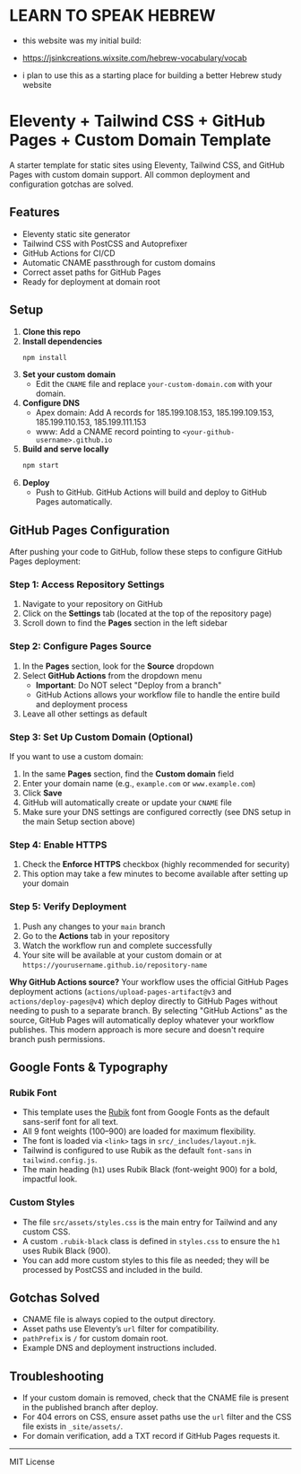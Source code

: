 # LEARN TO SPEAK HEBREW
- this website was my initial build:
-  https://jsinkcreations.wixsite.com/hebrew-vocabulary/vocab

- i plan to use this as a starting place for building a better Hebrew study website

# Eleventy + Tailwind CSS + GitHub Pages + Custom Domain Template

A starter template for static sites using Eleventy, Tailwind CSS, and GitHub Pages with custom domain support. All common deployment and configuration gotchas are solved.

## Features

- Eleventy static site generator
- Tailwind CSS with PostCSS and Autoprefixer
- GitHub Actions for CI/CD
- Automatic CNAME passthrough for custom domains
- Correct asset paths for GitHub Pages
- Ready for deployment at domain root

## Setup

1. **Clone this repo**
2. **Install dependencies**
   ```sh
   npm install
   ```
3. **Set your custom domain**
   - Edit the `CNAME` file and replace `your-custom-domain.com` with your domain.
4. **Configure DNS**
   - Apex domain: Add A records for 185.199.108.153, 185.199.109.153, 185.199.110.153, 185.199.111.153
   - www: Add a CNAME record pointing to `<your-github-username>.github.io`
5. **Build and serve locally**
   ```sh
   npm start
   ```
6. **Deploy**
   - Push to GitHub. GitHub Actions will build and deploy to GitHub Pages automatically.

## GitHub Pages Configuration

After pushing your code to GitHub, follow these steps to configure GitHub Pages deployment:

### Step 1: Access Repository Settings

1. Navigate to your repository on GitHub
2. Click on the **Settings** tab (located at the top of the repository page)
3. Scroll down to find the **Pages** section in the left sidebar

### Step 2: Configure Pages Source

1. In the **Pages** section, look for the **Source** dropdown
2. Select **GitHub Actions** from the dropdown menu
   - **Important**: Do NOT select "Deploy from a branch"
   - GitHub Actions allows your workflow file to handle the entire build and deployment process
3. Leave all other settings as default

### Step 3: Set Up Custom Domain (Optional)

If you want to use a custom domain:

1. In the same **Pages** section, find the **Custom domain** field
2. Enter your domain name (e.g., `example.com` or `www.example.com`)
3. Click **Save**
4. GitHub will automatically create or update your `CNAME` file
5. Make sure your DNS settings are configured correctly (see DNS setup in the main Setup section above)

### Step 4: Enable HTTPS

1. Check the **Enforce HTTPS** checkbox (highly recommended for security)
2. This option may take a few minutes to become available after setting up your domain

### Step 5: Verify Deployment

1. Push any changes to your `main` branch
2. Go to the **Actions** tab in your repository
3. Watch the workflow run and complete successfully
4. Your site will be available at your custom domain or at `https://yourusername.github.io/repository-name`

**Why GitHub Actions source?** Your workflow uses the official GitHub Pages deployment actions (`actions/upload-pages-artifact@v3` and `actions/deploy-pages@v4`) which deploy directly to GitHub Pages without needing to push to a separate branch. By selecting "GitHub Actions" as the source, GitHub Pages will automatically deploy whatever your workflow publishes. This modern approach is more secure and doesn't require branch push permissions.

## Google Fonts & Typography

### Rubik Font

- This template uses the [Rubik](https://fonts.google.com/specimen/Rubik) font from Google Fonts as the default sans-serif font for all text.
- All 9 font weights (100–900) are loaded for maximum flexibility.
- The font is loaded via `<link>` tags in `src/_includes/layout.njk`.
- Tailwind is configured to use Rubik as the default `font-sans` in `tailwind.config.js`.
- The main heading (`h1`) uses Rubik Black (font-weight 900) for a bold, impactful look.

### Custom Styles

- The file `src/assets/styles.css` is the main entry for Tailwind and any custom CSS.
- A custom `.rubik-black` class is defined in `styles.css` to ensure the `h1` uses Rubik Black (900).
- You can add more custom styles to this file as needed; they will be processed by PostCSS and included in the build.

## Gotchas Solved

- CNAME file is always copied to the output directory.
- Asset paths use Eleventy’s `url` filter for compatibility.
- `pathPrefix` is `/` for custom domain root.
- Example DNS and deployment instructions included.

## Troubleshooting

- If your custom domain is removed, check that the CNAME file is present in the published branch after deploy.
- For 404 errors on CSS, ensure asset paths use the `url` filter and the CSS file exists in `_site/assets/`.
- For domain verification, add a TXT record if GitHub Pages requests it.

---

MIT License
